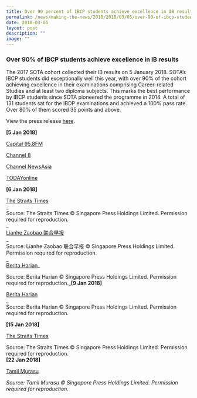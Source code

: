 ```yaml
---
title: Over 90 percent of IBCP students achieve excellence in IB results
permalink: /news/making-the-news/2018/2018/03/05/over-90-of-ibcp-students-achieved-excellence/
date: 2018-03-05
layout: post
description: ""
image: ""
---
```

### Over 90% of IBCP students achieve excellence in IB results

The 2017 SOTA cohort collected their IB results on 5 January 2018. SOTA’s IBCP students did exceptionally well this year, with over 90% of the cohort achieving excellence in their examinations comprising Career-related Studies and at least two diploma subjects. This marks the best performance by IBCP students since SOTA pioneered the programme in 2014. A total of 131 students sat for the IBDP examinations and achieved a 100% pass rate. Over 80% of them scored 35 points and above.  
  
View the press release [here](https://www.sota.edu.sg/docs/default-source/press-releases/press_release-2018-01-05.pdf).  
  
**\[5 Jan 2018\]**   
  
[Capital 95.8FM](https://www.channel8news.sg/news8/singapore/20180105-sg-sota/3928242.html)  
  
[Channel 8](https://www.channel8news.sg/news8/latestnews/20180105-sg-ib-results/3928068.html)  
  
[Channel NewsAsia](https://www.channelnewsasia.com/news/singapore/singapore-students-shine-in-ib-exams-9835606)  
  
[TODAYonline](https://www.todayonline.com/singapore/ib-programme-gets-18-year-old-closer-theatre-dreams)  
  
**\[6 Jan 2018\]**   
  
[The Straits Times](https://www.straitstimes.com/singapore/education/schools-chalk-up-best-showing-in-ib-exams)  
_  
Source: The Straits Times © Singapore Press Holdings Limited. Permission required for reproduction.  
_  
[Lianhe Zaobao 联合早报](https://www.zaobao.com.sg/znews/singapore/story20180106-824617)  
_  
Source: Lianhe Zaobao 联合早报 © Singapore Press Holdings Limited. Permission required for reproduction.  
_  
[Berita Harian](https://www.beritaharian.sg/setempat/sekolah-singapura-catat-keputusan-lebih-baik-dalam-peperiksaan-ib)_  
  
Source: Berita Harian © Singapore Press Holdings Limited. Permission required for reproduction._**\[9 Jan 2018\]**   
  
[Berita Harian](https://www.beritaharian.sg/setempat/rasa-berbaloi-pilih-kursus-diminati-di-sota)  
_  
Source: Berita Harian © Singapore Press Holdings Limited. Permission required for reproduction.  
  
**\[15 Jan 2018\]**   
  
[The Straits Times](https://www.straitstimes.com/singapore/education/more-than-just-book-smart)  
 
Source: The Straits Times © Singapore Press Holdings Limited. Permission required for reproduction.  
**\[22 Jan 2018\]**  
  
[Tamil Murasu](http://www.tamilmurasu.com.sg/2018/01/22/596296371-15102.html)  
  
_Source: Tamil Murasu © Singapore Press Holdings Limited. Permission required for reproduction._